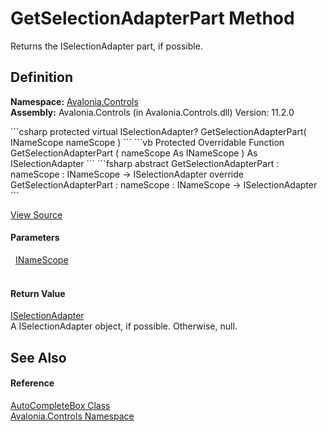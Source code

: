 # GetSelectionAdapterPart Method


Returns the ISelectionAdapter part, if possible.



## Definition
**Namespace:** <a href="N_Avalonia_Controls">Avalonia.Controls</a>  
**Assembly:** Avalonia.Controls (in Avalonia.Controls.dll) Version: 11.2.0

<Tabs groupId="api-code-preview">
<TabItem value="csharp" label="C#">
```csharp
protected virtual ISelectionAdapter? GetSelectionAdapterPart(
	INameScope nameScope
)
```
</TabItem>
<TabItem value="vb" label="VB">
```vb
Protected Overridable Function GetSelectionAdapterPart ( 
	nameScope As INameScope
) As ISelectionAdapter
```
</TabItem>
<TabItem value="fsharp" label="F#">
```fsharp
abstract GetSelectionAdapterPart : 
        nameScope : INameScope -> ISelectionAdapter 
override GetSelectionAdapterPart : 
        nameScope : INameScope -> ISelectionAdapter 
```
</TabItem>
</Tabs>



<a href="https://github.com/AvaloniaUI/Avalonia/tree/master/src/Avalonia.Controls/AutoCompleteBox/AutoCompleteBox.cs#L599" title="View the source code">View Source</a>



#### Parameters
<dl><dt>  <a href="T_Avalonia_Controls_INameScope">INameScope</a></dt><dd> </dd></dl>

#### Return Value
<a href="T_Avalonia_Controls_Utils_ISelectionAdapter">ISelectionAdapter</a>  
A ISelectionAdapter object, if possible. Otherwise, null.

## See Also


#### Reference
<a href="T_Avalonia_Controls_AutoCompleteBox">AutoCompleteBox Class</a>  
<a href="N_Avalonia_Controls">Avalonia.Controls Namespace</a>  
